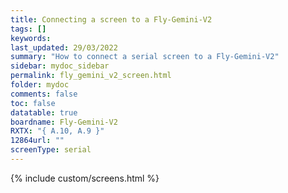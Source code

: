 ```yaml
---
title: Connecting a screen to a Fly-Gemini-V2
tags: []
keywords: 
last_updated: 29/03/2022
summary: "How to connect a serial screen to a Fly-Gemini-V2"
sidebar: mydoc_sidebar
permalink: fly_gemini_v2_screen.html
folder: mydoc
comments: false
toc: false
datatable: true
boardname: Fly-Gemini-V2
RXTX: "{ A.10, A.9 }"
12864url: ""
screenType: serial
---
```


{% include custom/screens.html %}